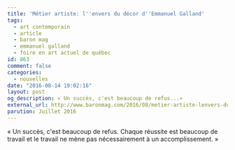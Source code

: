 ```yaml
---
title: 'Métier artiste: l''envers du décor d''Emmanuel Galland'
tags:
  - art contemporain
  - article
  - baron mag
  - emmanuel galland
  - foire en art actuel de québec
id: 863
comment: false
categories:
  - nouvelles
date: "2016-08-14 19:02:16"
layout: post 
og_description: « Un succès, c'est beaucoup de refus...»
external_url: http://www.baronmag.com/2016/08/metier-artiste-lenvers-du-decor-emmanuel-galland/ 
parution: Juillet 2016
---
```

« Un succès, c'est beaucoup de refus. Chaque réussite est beaucoup de travail et le travail ne mène pas nécessairement à un accomplissement. »